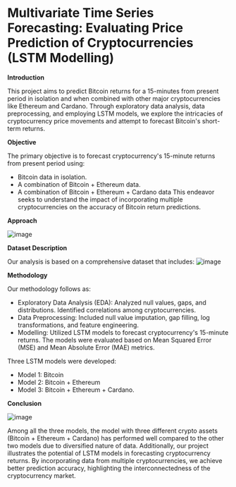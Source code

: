 # Multivariate Time Series Forecasting: ​Evaluating Price Prediction of Cryptocurrencies (LSTM Modelling)

**Introduction**

This project aims to predict Bitcoin returns for a 15-minutes from present period in isolation and when combined with other major cryptocurrencies like Ethereum and Cardano. Through exploratory data analysis, data preprocessing, and employing LSTM models, we explore the intricacies of cryptocurrency price movements and attempt to forecast Bitcoin's short-term returns.

**Objective**

The primary objective is to forecast cryptocurrency's 15-minute returns from present period using:

- Bitcoin data in isolation.
- A combination of Bitcoin + Ethereum data.
- A combination of Bitcoin + Ethereum + Cardano data
This endeavor seeks to understand the impact of incorporating multiple cryptocurrencies on the accuracy of Bitcoin return predictions.

**Approach**

![image](https://github.com/AravindTeja35/Multivariate-Time-Series-Forecasting/assets/163460197/fd0b82d1-90c5-4520-9274-f8b1ac313c69)

**Dataset Description**

Our analysis is based on a comprehensive dataset that includes:
![image](https://github.com/AravindTeja35/Multivariate-Time-Series-Forecasting/assets/163460197/35ae7f57-3ae8-45ca-a8e3-808c3a65db0d)

**Methodology**

Our methodology follows as:

- Exploratory Data Analysis (EDA): Analyzed null values, gaps, and distributions. Identified correlations among cryptocurrencies.<br />
- Data Preprocessing: Included null value imputation, gap filling, log transformations, and feature engineering.<br />
- Modelling: Utilized LSTM models to forecast cryptocurrency's 15-minute returns. The models were evaluated based on Mean Squared Error (MSE) and Mean Absolute Error (MAE) metrics.

Three LSTM models were developed:

- Model 1: Bitcoin
- Model 2: Bitcoin + Ethereum
- Model 3: Bitcoin + Ethereum + Cardano.

**Conclusion**

![image](https://github.com/AravindTeja35/Multivariate-Time-Series-Forecasting/assets/163460197/fb224e06-0437-4a62-9b1a-2e020595d53a)

Among all the three models, the model with three different crypto assets (Bitcoin + Ethereum + Cardano) has performed well compared to the other two models due to diversified nature of data. Additionally, our project illustrates the potential of LSTM models in forecasting cryptocurrency returns. By incorporating data from multiple cryptocurrencies, we achieve better prediction accuracy, highlighting the interconnectedness of the cryptocurrency market.
